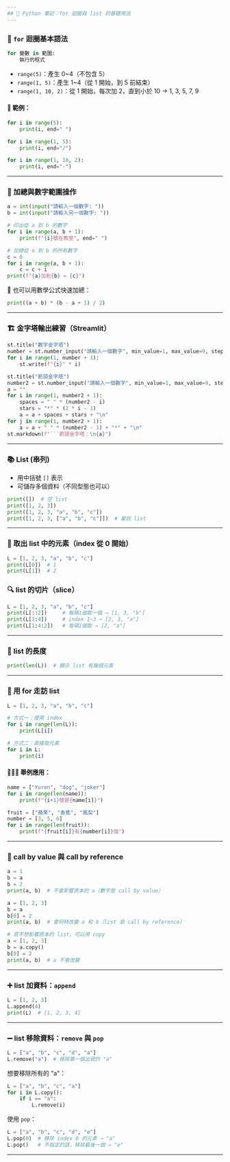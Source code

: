 ```yaml
---
## 📘 Python 筆記：for 迴圈與 list 的基礎用法
---
```


### 🔁 `for` 迴圈基本語法

```python
for 變數 in 範圍:
    執行的程式
```

- `range(5)`：產生 0\~4（不包含 5）
- `range(1, 5)`：產生 1\~4（從 1 開始，到 5 前結束）
- `range(1, 10, 2)`：從 1 開始，每次加 2，直到小於 10 → 1, 3, 5, 7, 9

#### 🧪 範例：

```python
for i in range(5):
    print(i, end=" ")
```

```python
for i in range(1, 5):
    print(i, end="/")
```

```python
for i in range(1, 10, 2):
    print(i, end="-")
```

---

### 🧮 加總與數字範圍操作

```python
a = int(input("請輸入一個數字: "))
b = int(input("請輸入另一個數字: "))

# 印出從 a 到 b 的數字
for i in range(a, b + 1):
    print(f"{i}號在教室", end=" ")

# 加總從 a 到 b 的所有數字
c = 0
for i in range(a, b + 1):
    c = c + i
print(f"{a}加到{b} = {c}")
```

📌 也可以用數學公式快速加總：

```python
print((a + b) * (b - a + 1) / 2)
```

---

### 🏗️ 金字塔輸出練習（Streamlit）

```python
st.title("數字金字塔")
number = st.number_input("請輸入一個數字", min_value=1, max_value=9, step=1)
for i in range(1, number + 1):
    st.write(f"{i}" * i)
```

````python
st.title("箭頭金字塔")
number2 = st.number_input("請輸入一個數字", min_value=1, max_value=9, step=1)
a = ""
for i in range(1, number2 + 1):
    spaces = " " * (number2 - i)
    stars = "*" * (2 * i - 1)
    a = a + spaces + stars + "\n"
for j in range(1, number2 + 1):
    a = a + " " * (number2 - 1) + "*" + "\n"
st.markdown(f"```箭頭金字塔：\n{a}")
````

---

### 📚 List (串列)

- 用中括號 `[]` 表示
- 可儲存多個資料（不同型態也可以）

```python
print([])  # 空 list
print([1, 2, 3])
print([1, 2, 3, "a", "b", "c"])
print([1, 2, 3, ["a", "b", "c"]])  # 巢狀 list
```

---

### 🎯 取出 list 中的元素（index 從 0 開始）

```python
L = [1, 2, 3, "a", "b", "c"]
print(L[0])  # 1
print(L[1])  # 2
```

### 🔍 list 的切片（slice）

```python
L = [1, 2, 3, "a", "b", "c"]
print(L[::2])     # 每隔1個取一個 → [1, 3, "b"]
print(L[1:4])     # index 1~3 → [2, 3, "a"]
print(L[1:4:2])   # 每隔1個取 → [2, "a"]
```

---

### 📏 list 的長度

```python
print(len(L))  # 顯示 list 有幾個元素
```

---

### 🔄 用 for 走訪 list

```python
L = [1, 2, 3, "a", "b", "c"]

# 方式一：使用 index
for i in range(len(L)):
    print(L[i])

# 方式二：直接取元素
for i in L:
    print(i)
```

#### 🧑‍🤝‍🧑 舉例應用：

```python
name = ["Yuren", "dog", "joker"]
for i in range(len(name)):
    print(f"{i+1}號是{name[i]}")
```

```python
fruit = ["蘋果", "香蕉", "鳳梨"]
number = [3, 5, 6]
for i in range(len(fruit)):
    print(f"{fruit[i]}有{number[i]}個")
```

---

### 🧠 call by value 與 call by reference

```python
a = 1
b = a
b = 2
print(a, b)  # 不會影響原本的 a（數字是 call by value）

a = [1, 2, 3]
b = a
b[0] = 2
print(a, b)  # 會同時改變 a 和 b（list 是 call by reference）

# 若不想影響原本的 list，可以用 copy
a = [1, 2, 3]
b = a.copy()
b[0] = 2
print(a, b)  # a 不會改變
```

---

### ➕ list 加資料：`append`

```python
L = [1, 2, 3]
L.append(4)
print(L)  # [1, 2, 3, 4]
```

---

### ➖ list 移除資料：`remove` 與 `pop`

```python
L = ["a", "b", "c", "d", "a"]
L.remove("a")  # 移除第一個出現的 "a"
```

想要移除所有的 "a"：

```python
L = ["a", "b", "c", "a"]
for i in L.copy():
    if i == "a":
        L.remove(i)
```

使用 `pop`：

```python
L = ["a", "b", "c", "d", "e"]
L.pop(0)  # 移除 index 0 的元素 → "a"
L.pop()   # 不指定的話，移除最後一個 → "e"
```

---
